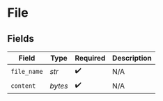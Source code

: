 # File


## Fields

| Field              | Type               | Required           | Description        |
| ------------------ | ------------------ | ------------------ | ------------------ |
| `file_name`        | *str*              | :heavy_check_mark: | N/A                |
| `content`          | *bytes*            | :heavy_check_mark: | N/A                |